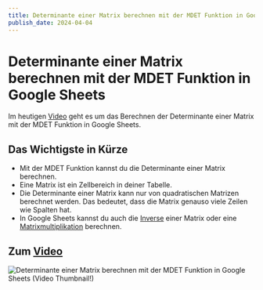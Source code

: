 ```yaml
---
title: Determinante einer Matrix berechnen mit der MDET Funktion in Google Sheets
publish_date: 2024-04-04
---
```


# Determinante einer Matrix berechnen mit der MDET Funktion in Google Sheets

Im heutigen [Video](https://youtu.be/QfHH3ou9YSk) geht es um das Berechnen der Determinante einer Matrix mit der MDET Funktion in Google Sheets. 

## Das Wichtigste in Kürze

- Mit der MDET Funktion kannst du die Determinante einer Matrix berechnen.
- Eine Matrix ist ein Zellbereich in deiner Tabelle.
- Die Determinante einer Matrix kann nur von quadratischen Matrizen berechnet werden. Das bedeutet, dass die Matrix genauso viele Zeilen wie Spalten hat.
- In Google Sheets kannst du auch die [Inverse](https://youtu.be/oQG7V1oe7S8) einer Matrix oder eine [Matrixmultiplikation](https://youtu.be/PrYaIMrU1p4) berechnen.

## Zum [Video](https://youtu.be/QfHH3ou9YSk)

![Determinante einer Matrix berechnen mit der MDET Funktion in Google Sheets (Video Thumbnail!)](../../thumbnails/Fertig568.jpg "Determinante einer Matrix berechnen mit der MDET Funktion in Google Sheets (Video Thumbnail!)")